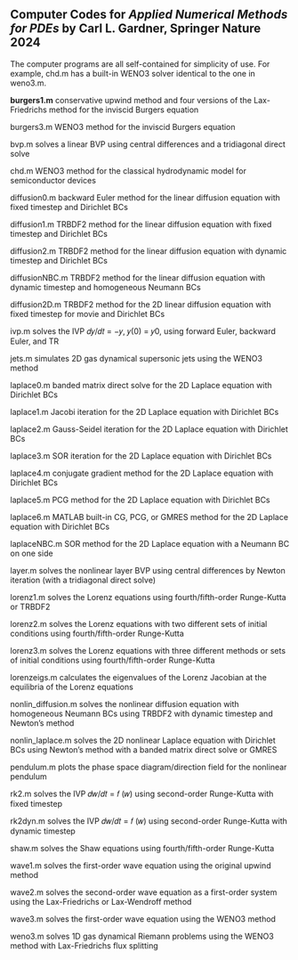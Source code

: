 ## Computer Codes for *Applied Numerical Methods for PDEs* by Carl L. Gardner, Springer Nature 2024

The computer programs are all self-contained for simplicity of use. For example, chd.m has a built-in WENO3 solver identical to the one in weno3.m.

**burgers1.m** conservative upwind method and four versions of the Lax-Friedrichs method for the inviscid Burgers equation

burgers3.m WENO3 method for the inviscid Burgers equation

bvp.m solves a linear BVP using central differences and a tridiagonal direct solve

chd.m WENO3 method for the classical hydrodynamic model for semiconductor devices

diffusion0.m backward Euler method for the linear diffusion equation with fixed timestep and Dirichlet BCs

diffusion1.m TRBDF2 method for the linear diffusion equation with fixed timestep and Dirichlet BCs

diffusion2.m TRBDF2 method for the linear diffusion equation with dynamic timestep and Dirichlet BCs

diffusionNBC.m TRBDF2 method for the linear diffusion equation with dynamic timestep and homogeneous Neumann BCs

diffusion2D.m TRBDF2 method for the 2D linear diffusion equation with fixed timestep for movie and Dirichlet BCs

ivp.m solves the IVP 𝑑𝑦/𝑑𝑡 = −𝑦, 𝑦(0) = 𝑦0, using forward Euler, backward Euler, and TR

jets.m simulates 2D gas dynamical supersonic jets using the WENO3 method 

laplace0.m banded matrix direct solve for the 2D Laplace equation with Dirichlet BCs

laplace1.m Jacobi iteration for the 2D Laplace equation with Dirichlet BCs

laplace2.m Gauss-Seidel iteration for the 2D Laplace equation with Dirichlet BCs

laplace3.m SOR iteration for the 2D Laplace equation with Dirichlet BCs 

laplace4.m conjugate gradient method for the 2D Laplace equation with Dirichlet BCs

laplace5.m PCG method for the 2D Laplace equation with Dirichlet BCs 

laplace6.m MATLAB built-in CG, PCG, or GMRES method for the 2D Laplace equation with Dirichlet BCs

laplaceNBC.m SOR method for the 2D Laplace equation with a Neumann BC on one side

layer.m solves the nonlinear layer BVP using central differences by Newton iteration (with a tridiagonal direct solve)

lorenz1.m solves the Lorenz equations using fourth/fifth-order Runge-Kutta or TRBDF2

lorenz2.m solves the Lorenz equations with two different sets of initial conditions using fourth/fifth-order Runge-Kutta

lorenz3.m solves the Lorenz equations with three different methods or sets of initial conditions using fourth/fifth-order Runge-Kutta

lorenzeigs.m calculates the eigenvalues of the Lorenz Jacobian at the equilibria of the Lorenz equations

nonlin_diffusion.m solves the nonlinear diffusion equation with homogeneous Neumann BCs using TRBDF2 with dynamic timestep and Newton’s method 

nonlin_laplace.m solves the 2D nonlinear Laplace equation with Dirichlet BCs using Newton’s method with a banded matrix direct solve or GMRES 

pendulum.m plots the phase space diagram/direction field for the nonlinear pendulum

rk2.m solves the IVP 𝑑𝑤/𝑑𝑡 = 𝑓 (𝑤) using second-order Runge-Kutta with fixed timestep

rk2dyn.m solves the IVP 𝑑𝑤/𝑑𝑡 = 𝑓 (𝑤) using second-order Runge-Kutta with dynamic timestep

shaw.m solves the Shaw equations using fourth/fifth-order Runge-Kutta 

wave1.m solves the first-order wave equation using the original upwind method 

wave2.m solves the second-order wave equation as a first-order system using the Lax-Friedrichs or Lax-Wendroff method

wave3.m solves the first-order wave equation using the WENO3 method 

weno3.m solves 1D gas dynamical Riemann problems using the WENO3 method with Lax-Friedrichs flux splitting



